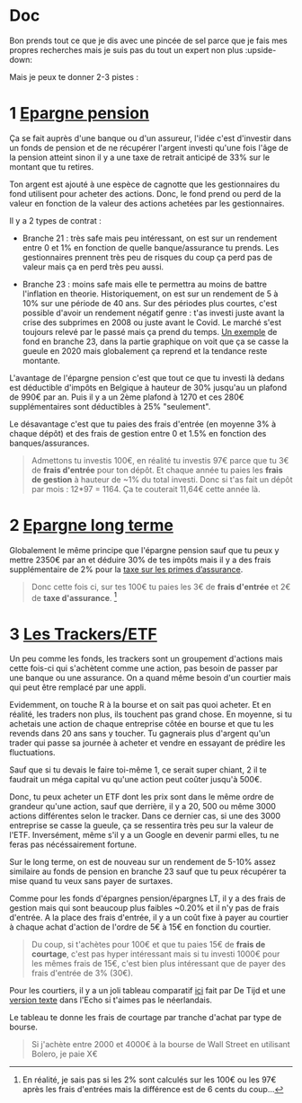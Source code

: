 # Doc 

Bon prends tout ce que je dis avec une pincée de sel parce que je fais mes propres recherches mais je suis pas du tout un expert non plus :upside-down: 

Mais je peux te donner 2-3 pistes :

# 1 [Epargne pension](https://www.wikifin.be/fr/impots-emploi-et-revenus/declaration-dimpots/reductions-fiscales/lepargne-pension) 

Ça se fait auprès d'une banque ou d'un assureur, l'idée c'est d'investir dans un fonds de pension et de ne récupérer l'argent investi qu'une fois l'âge de la pension atteint sinon il y a une taxe de retrait anticipé de 33% sur le montant que tu retires.

Ton argent est ajouté à une espèce de cagnotte que les gestionnaires du fond utilisent pour acheter des actions. Donc, le fond prend ou perd de la valeur en fonction de la valeur des actions achetées par les gestionnaires.

Il y a 2 types de contrat :

* Branche 21 : très safe mais peu intéressant, on est sur un rendement entre 0 et 1% en fonction de quelle banque/assurance tu prends. Les gestionnaires prennent très peu de risques du coup ça perd pas de valeur mais ça en perd très peu aussi.

* Branche 23 : moins safe mais elle te permettra au moins de battre l'inflation en theorie. Historiquement, on est sur un rendement de 5 à 10% sur une période de 40 ans. Sur des périodes plus courtes, c'est possible d'avoir un rendement négatif genre : t'as investi juste avant la crise des subprimes en 2008 ou juste avant le Covid. Le marché s'est toujours relevé par le passé mais ça prend du temps. [Un exemple](https://www.lecho.be/les-marches/fonds/oxylife-invest-r-valor.60007569.html) de fond en branche 23, dans la partie graphique on voit que ça se casse la gueule en 2020 mais globalement ça reprend et la tendance reste montante.

L'avantage de l'épargne pension c'est que tout ce que tu investi là dedans est déductible d'impôts en Belgique à hauteur de 30% jusqu'au un plafond de 990€ par an. Puis il y a un 2ème plafond à 1270 et ces 280€ supplémentaires sont déductibles à 25% "seulement".

Le désavantage c'est que tu paies des frais d'entrée (en moyenne 3% à chaque dépôt) et des frais de gestion entre 0 et 1.5% en fonction des banques/assurances.

> Admettons tu investis 100€, en réalité tu investis  97€ parce que tu 3€ de **frais d'entrée** pour ton dépôt. Et chaque année tu paies les **frais de gestion** à hauteur de ~1% du total investi. Donc si t'as fait un dépôt par mois : 12*97 = 1164. Ça te couterait 11,64€ cette année là.


# 2 [Epargne long terme](https://www.wikifin.be/fr/epargner-et-investir/produits-dinvestissement/produits-long-terme/quest-ce-que-lepargne-long-terme) 

Globalement le même principe que l'épargne pension sauf que tu peux y mettre 2350€ par an et déduire 30% de tes impôts mais il y a des frais supplémentaire de 2% pour la [taxe sur les primes d’assurance](https://www.wikifin.be/fr/budget-payer-emprunter-et-assurer/sassurer/famille/assurance-vie-et-assurance-deces/quels-sont-les).

>Donc cette fois ci, sur tes 100€ tu paies les 3€ de **frais d'entrée** et 2€ de **taxe d'assurance**. [^1]

[^1]: En réalité, je sais pas si les 2% sont calculés sur les 100€ ou les 97€ après les frais d'entrées mais la différence est de 6 cents du coup...

# 3 [Les Trackers/ETF](https://www.wikifin.be/fr/epargner-et-investir/produits-dinvestissement/tracker/quest-ce-quun-tracker-types-de-trackers)

Un peu comme les fonds, les trackers sont un groupement d'actions mais cette fois-ci qui s'achètent comme une action, pas besoin de passer par une banque ou une assurance. On a quand même besoin d'un courtier mais qui peut être remplacé par une appli.

Evidemment, on touche R à la bourse et on sait pas quoi acheter. Et en réalité, les traders non plus, ils touchent pas grand chose. En moyenne, si tu achetais une action de chaque entreprise côtée en bourse et que tu les revends dans 20 ans sans y toucher. Tu gagnerais plus d'argent qu'un trader qui passe sa journée à acheter et vendre en essayant de prédire les fluctuations.

Sauf que si tu devais le faire toi-même 1, ce serait super chiant, 2 il te faudrait un méga capital vu qu'une action peut coûter jusqu'à 500€.

Donc, tu peux acheter un ETF dont les prix sont dans le même ordre de grandeur qu'une action, sauf que derrière, il y a 20, 500 ou même 3000 actions différentes selon le tracker. Dans ce dernier cas, si une des 3000 entreprise se casse la gueule, ça se ressentira très peu sur la valeur de l'ETF. Inversément, même s'il y a un Google en devenir parmi elles, tu ne feras pas nécéssairement fortune.

Sur le long terme, on est de nouveau sur un rendement de 5-10% assez similaire au fonds de pension en branche 23 sauf que tu peux récupérer ta mise quand tu veux sans payer de surtaxes.

Comme pour les fonds d'épargnes pension/épargnes LT, il y a des frais de gestion mais qui sont beaucoup plus faibles ~0.20% et il n'y pas de frais d'entrée. A la place des frais d'entrée, il y a un coût fixe à payer au courtier à chaque achat d'action de l'ordre de 5€ à 15€ en fonction du courtier.

> Du coup, si t'achètes pour 100€ et que tu paies 15€ de **frais de courtage**, c'est pas hyper intéressant mais si tu investi 1000€ pour les mêmes frais de 15€, c'est bien plus intéressant que de payer des frais d'entrée de 3% (30€).

Pour les courtiers, il y a un joli tableau comparatif [ici](https://www.tijd.be/markten-live/beursrally/zoek-de-broker-die-bij-u-past/10276137.html) fait par De Tijd et une [version texte](https://www.lecho.be/les-marches/actu/general/trouvez-le-courtier-qui-vous-convient-le-mieux/10276075.html) dans l'Echo si t'aimes pas le néerlandais.

Le tableau te donne les frais de courtage par tranche d'achat par type de bourse.

> Si j'achète entre 2000 et 4000€ à la bourse de Wall Street en utilisant Bolero, je paie X€

